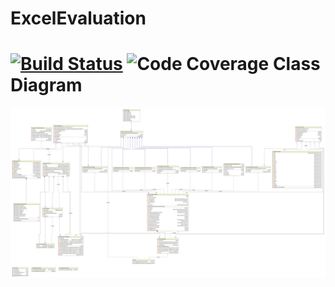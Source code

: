 # ExcelEvaluation
[![Build Status](https://travis-ci.org/deyindra/ExcelEvaluation.svg?branch=master)](https://travis-ci.org/deyindra/ExcelEvaluation)
![Code Coverage](https://codecov.io/gh/deyindra/ExcelEvaluation/branch/master/graph/badge.svg)
Class Diagram
============================
![class diagram](ExcelEvaluation.jpg)